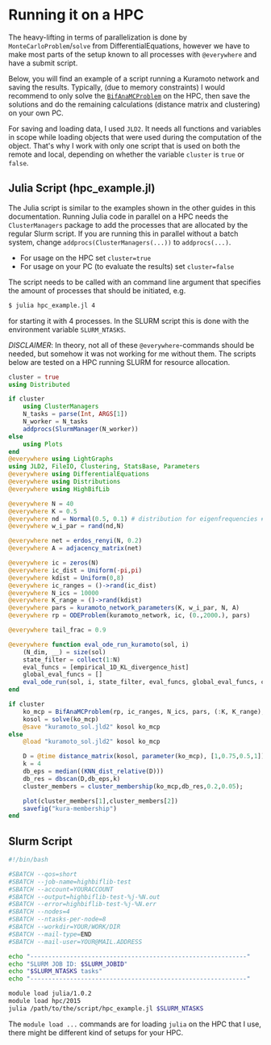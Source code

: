 # Running it on a HPC

The heavy-lifting in terms of parallelization is done by `MonteCarloProblem`/`solve` from DifferentialEquations, however we have to make most parts of the setup known to all processes with `@everywhere` and have a submit script.

Below, you will find an example of a script running a Kuramoto network and saving the results. Typically, (due to memory constraints) I would recommend to only solve the [`BifAnaMCProblem`](@ref) on the HPC, then save the solutions and do the remaining calculations (distance matrix and clustering) on your own PC.

For saving and loading data, I used `JLD2`. It needs all functions and variables in scope while loading objects that were used during the computation of the object. That's why I work with only one script that is used on both the remote and local, depending on whether the variable `cluster` is `true` or `false`.

## Julia Script (hpc_example.jl)

The Julia script is similar to the examples shown in the other guides in this documentation. Running Julia code in parallel on a HPC needs the `ClusterManagers` package to add the processes that are allocated by the regular Slurm script. If you are running this in parallel without a batch system, change `addprocs(ClusterManagers(...))` to `addprocs(...)`.

* For usage on the HPC set `cluster=true`
* For usage on your PC (to evaluate the results) set `cluster=false`

The script needs to be called with an command line argument that specifies the amount of processes that should be initiated, e.g.
```bash
$ julia hpc_example.jl 4
```
for starting it with 4 processes. In the SLURM script this is done with the environment variable `SLURM_NTASKS`. 

_DISCLAIMER_: In theory, not all of these `@everywhere`-commands should be needed, but somehow it was not working for me without them. The scripts below are tested on a HPC running SLURM for resource allocation.

```julia
cluster = true
using Distributed

if cluster
    using ClusterManagers
    N_tasks = parse(Int, ARGS[1])
    N_worker = N_tasks
    addprocs(SlurmManager(N_worker))
else
    using Plots
end
@everywhere using LightGraphs
using JLD2, FileIO, Clustering, StatsBase, Parameters
@everywhere using DifferentialEquations
@everywhere using Distributions
@everywhere using HighBifLib

@everywhere N = 40
@everywhere K = 0.5
@everywhere nd = Normal(0.5, 0.1) # distribution for eigenfrequencies # mean = 0.5Hz, std = 0.1Hz
@everywhere w_i_par = rand(nd,N)

@everywhere net = erdos_renyi(N, 0.2)
@everywhere A = adjacency_matrix(net)

@everywhere ic = zeros(N)
@everywhere ic_dist = Uniform(-pi,pi)
@everywhere kdist = Uniform(0,8)
@everywhere ic_ranges = ()->rand(ic_dist)
@everywhere N_ics = 10000
@everywhere K_range = ()->rand(kdist)
@everywhere pars = kuramoto_network_parameters(K, w_i_par, N, A)
@everywhere rp = ODEProblem(kuramoto_network, ic, (0.,2000.), pars)

@everywhere tail_frac = 0.9

@everywhere function eval_ode_run_kuramoto(sol, i)
    (N_dim, __) = size(sol)
    state_filter = collect(1:N)
    eval_funcs = [empirical_1D_KL_divergence_hist]
    global_eval_funcs = []
    eval_ode_run(sol, i, state_filter, eval_funcs, global_eval_funcs, cyclic_setback=true)
end

if cluster
    ko_mcp = BifAnaMCProblem(rp, ic_ranges, N_ics, pars, (:K, K_range), eval_ode_run_kuramoto, tail_frac)
    kosol = solve(ko_mcp)
    @save "kuramoto_sol.jld2" kosol ko_mcp
else
    @load "kuramoto_sol.jld2" kosol ko_mcp

    D = @time distance_matrix(kosol, parameter(ko_mcp), [1,0.75,0.5,1]);
    k = 4
    db_eps = median((KNN_dist_relative(D)))
    db_res = dbscan(D,db_eps,k)
    cluster_members = cluster_membership(ko_mcp,db_res,0.2,0.05);

    plot(cluster_members[1],cluster_members[2])
    savefig("kura-membership")
end
```

## Slurm Script

```bash
#!/bin/bash

#SBATCH --qos=short
#SBATCH --job-name=highbiflib-test
#SBATCH --account=YOURACCOUNT
#SBATCH --output=highbiflib-test-%j-%N.out
#SBATCH --error=highbiflib-test-%j-%N.err
#SBATCH --nodes=4
#SBATCH --ntasks-per-node=8
#SBATCH --workdir=YOUR/WORK/DIR
#SBATCH --mail-type=END
#SBATCH --mail-user=YOUR@MAIL.ADDRESS

echo "------------------------------------------------------------"
echo "SLURM JOB ID: $SLURM_JOBID"
echo "$SLURM_NTASKS tasks"
echo "------------------------------------------------------------"

module load julia/1.0.2
module load hpc/2015
julia /path/to/the/script/hpc_example.jl $SLURM_NTASKS
```

The `module load ...` commands are for loading `julia` on the HPC that I use, there might be different kind of setups for your HPC.
